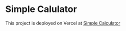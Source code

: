 # Simple Calulator

This project is deployed on Vercel at [Simple Calculator](https://coma-calculator.vercel.app/)
